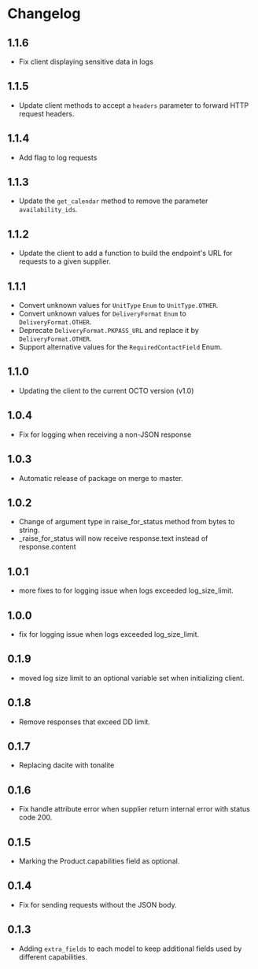 # Changelog

## 1.1.6

- Fix client displaying sensitive data in logs

## 1.1.5

- Update client methods to accept a `headers` parameter to forward HTTP request headers.

## 1.1.4

- Add flag to log requests

## 1.1.3

- Update the `get_calendar` method to remove the parameter `availability_ids`.

## 1.1.2

- Update the client to add a function to build the endpoint's URL for requests to a given supplier.

## 1.1.1

- Convert unknown values for `UnitType` `Enum` to `UnitType.OTHER`.
- Convert unknown values for `DeliveryFormat` `Enum` to `DeliveryFormat.OTHER`.
- Deprecate `DeliveryFormat.PKPASS_URL` and replace it by `DeliveryFormat.OTHER`.
- Support alternative values for the `RequiredContactField` Enum.

## 1.1.0

- Updating the client to the current OCTO version (v1.0)

## 1.0.4

- Fix for logging when receiving a non-JSON response

## 1.0.3

- Automatic release of package on merge to master.

## 1.0.2

- Change of argument type in raise_for_status method from bytes to string.
- _raise_for_status will now receive response.text instead of response.content

## 1.0.1

- more fixes to for logging issue when logs exceeded log_size_limit.

## 1.0.0

- fix for logging issue when logs exceeded log_size_limit.

## 0.1.9

- moved log size limit to an optional variable set when initializing client.

## 0.1.8

- Remove responses that exceed DD limit.

## 0.1.7

- Replacing dacite with tonalite

## 0.1.6

- Fix handle attribute error when supplier return internal error with status code 200.

## 0.1.5

- Marking the Product.capabilities field as optional.


## 0.1.4

- Fix for sending requests without the JSON body.

## 0.1.3

- Adding `extra_fields` to each model to keep additional fields used by different capabilities.

